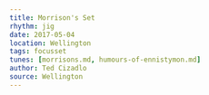 ```yaml
---
title: Morrison's Set
rhythm: jig
date: 2017-05-04
location: Wellington
tags: focusset
tunes: [morrisons.md, humours-of-ennistymon.md]
author: Ted Cizadlo
source: Wellington
---
```


